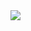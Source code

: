 <img src="https://capsule-render.vercel.app/api?type=Waving&height=200&color=auto&section=header&text=Welcome&fontAlignY=40&fontSize=70&desc=Jipsa's%20Git%20Page&descAlign=70" />

<!--
**10kor/10kor** is a ✨ _special_ ✨ repository because its `README.md` (this file) appears on your GitHub profile.

Here are some ideas to get you started:

- 🔭 I’m currently working on ...
- 🌱 I’m currently learning ...
- 👯 I’m looking to collaborate on ...
- 🤔 I’m looking for help with ...
- 💬 Ask me about ...
- 📫 How to reach me: ...
- 😄 Pronouns: ...
- ⚡ Fun fact: ...
-->

